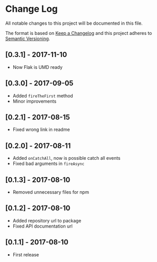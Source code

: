 # Change Log
All notable changes to this project will be documented in this file.

The format is based on [Keep a Changelog](http://keepachangelog.com/)
and this project adheres to [Semantic Versioning](http://semver.org/).

## [0.3.1] - 2017-11-10
- Now Flak is UMD ready

## [0.3.0] - 2017-09-05
- Added `fireTheFirst` method
- Minor improvements

## [0.2.1] - 2017-08-15
- Fixed wrong link in readme

## [0.2.0] - 2017-08-11
- Added `onCatchAll`, now is possible catch all events
- Fixed bad arguments in `fireAsync`

## [0.1.3] - 2017-08-10
- Removed unnecessary files for npm

## [0.1.2] - 2017-08-10
- Added repository url to package
- Fixed API documentation url

## [0.1.1] - 2017-08-10
- First release